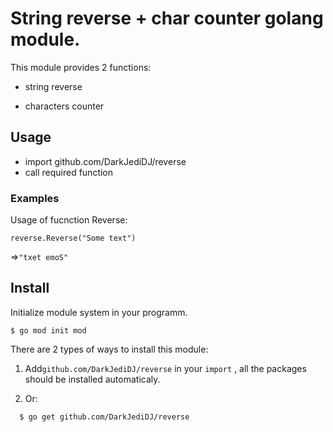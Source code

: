 # String reverse + char counter golang module.
This module provides 2 functions:

* string reverse

* characters counter

## Usage

* import github.com/DarkJediDJ/reverse
* call required function

### Examples

Usage of fucnction Reverse:

`reverse.Reverse("Some text")`

=>`"txet emoS"`

## Install

Initialize module system in your programm.
```
$ go mod init mod
```
There are 2 types of ways to install this module:

  1. Add`github.com/DarkJediDJ/reverse` in your `import` , all the packages should be installed automaticaly.
  
  2. Or:
```
  $ go get github.com/DarkJediDJ/reverse
```

